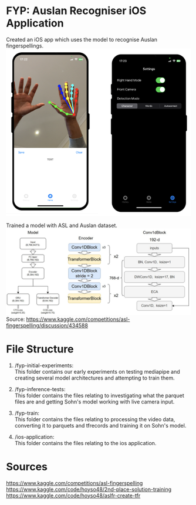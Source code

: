 # FYP: Auslan Recogniser iOS Application
Created an iOS app which uses the model to recognise Auslan fingerspellings.
![iOS Application](/readme/ios-application.png)

Trained a model with ASL and Auslan dataset.
![Sohn's Model Architecture](/readme/Sohn's%20Model%20Architrecture.jpg)
Source: https://www.kaggle.com/competitions/asl-fingerspelling/discussion/434588

# File Structure
1. /fyp-initial-experiments:<br>
This folder contains our early experiments on testing mediapipe and creating several model architectures and attempting to train them.

2. /fyp-inference-tests:<br>
This folder contains the files relating to investigating what the parquet files are and getting Sohn's model working with live camera input.

3. /fyp-train:<br>
This folder contains the files relating to processing the video data, converting it to parquets and tfrecords and training it on Sohn's model.

4. /ios-application:<br>
This folder contains the files relating to the ios application.

# Sources
https://www.kaggle.com/competitions/asl-fingerspelling<br>
https://www.kaggle.com/code/hoyso48/2nd-place-solution-training<br>
https://www.kaggle.com/code/hoyso48/aslfr-create-tfr